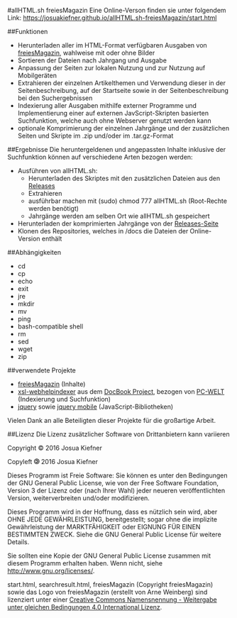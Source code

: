 #allHTML.sh freiesMagazin
Eine Online-Verson finden sie unter folgendem Link: https://josuakiefner.github.io/allHTML.sh-freiesMagazin/start.html

##Funktionen
* Herunterladen aller im HTML-Format verfügbaren Ausgaben von <a target="_blank" href="freiesmagazin.de">freiesMagazin</a>, wahlweise mit oder ohne Bilder
* Sortieren der Dateien nach Jahrgang und Ausgabe
* Anpassung der Seiten zur lokalen Nutzung und zur Nutzung auf Mobilgeräten
* Extrahieren der einzelnen Artikelthemen und Verwendung dieser in der Seitenbeschreibung, auf der Startseite sowie in der Seitenbeschreibung bei den Suchergebnissen
* Indexierung aller Ausgaben mithilfe externer Programme und Implementierung einer auf externen JavScript-Skripten basierten Suchfunktion, welche auch ohne Webserver genutzt werden kann
* optionale Komprimierung der einzelnen Jahrgänge und der zusätzlichen Seiten und Skripte im .zip und/oder im .tar.gz-Format

##Ergebnisse
Die heruntergeldenen und angepassten Inhalte inklusive der Suchfunktion können auf verschiedene Arten bezogen werden:
* Ausführen von allHTML.sh: 
    * Herunterladen des Skriptes mit den zusätzlichen Dateien aus den <a target="_blank" href="https://github.com/JosuaKiefner/allHTML.sh-freiesMagazin/releases">Releases</a>
    * Extrahieren
    * ausführbar machen mit (sudo) chmod 777 allHTML.sh (Root-Rechte werden benötigt)
    * Jahrgänge werden am selben Ort wie allHTML.sh gespeichert
* Herunterladen der komprimierten Jahrgänge von der <a target="_blank" href="https://github.com/JosuaKiefner/allHTML.sh-freiesMagazin/releases">Releases-Seite</a>
* Klonen des Repositories, welches in /docs die Dateien der Online-Version enthält

##Abhängigkeiten
* cd
* cp
* echo
* exit
* jre
* mkdir
* mv
* ping
* bash-compatible shell
* rm
* sed
* wget
* zip

##verwendete Projekte
* <a target="_blank" href="freiesmagazin.de">freiesMagazin</a> (Inhalte)
* <a target="_blank" href="https://github.com/Myria-de/xsl-webhelpindexer">xsl-webhelpindexer</a> aus dem <a target="_blank" href="http://docbook.sourceforge.net/">DocBook Project</a>, bezogen von <a target="_blank" href="http://www.pcwelt.de/ratgeber/Indexsuche-fuer-die-Website-9963262.html">PC-WELT</a> (Indexierung und Suchfunktion)
* <a target="_blank" href="jquery.com">jquery</a> sowie <a target="_blank" href="jquerymobile.com">jquery mobile</a> (JavaScript-Bibliotheken)

Vielen Dank an alle Beteiligten dieser Projekte für die großartige Arbeit.

##Lizenz
Die Lizenz zusätzlicher Software von Drittanbietern kann variieren

Copyright © 2016 Josua Kiefner

Copyleft <img src="Copyleft.svg.png" height=12.5em> 2016 Josua Kiefner

Dieses Programm ist Freie Software: Sie können es unter den Bedingungen
der GNU General Public License, wie von der Free Software Foundation,
Version 3 der Lizenz oder (nach Ihrer Wahl) jeder neueren
veröffentlichten Version, weiterverbreiten und/oder modifizieren.

Dieses Programm wird in der Hoffnung, dass es nützlich sein wird, aber
OHNE JEDE GEWÄHRLEISTUNG, bereitgestellt; sogar ohne die implizite
Gewährleistung der MARKTFÄHIGKEIT oder EIGNUNG FÜR EINEN BESTIMMTEN ZWECK.
Siehe die GNU General Public License für weitere Details.

Sie sollten eine Kopie der GNU General Public License zusammen mit diesem
Programm erhalten haben. Wenn nicht, siehe <http://www.gnu.org/licenses/>.


start.html, searchresult.html, freiesMagazin (Copyright freiesMagazin) sowie das Logo von freiesMagazin (erstellt von Arne Weinberg) sind lizenziert unter einer <a target="_blank" rel="license" href="http://creativecommons.org/licenses/by-sa/4.0/" class="ui-link">Creative Commons Namensnennung - Weitergabe unter gleichen Bedingungen 4.0 International Lizenz</a>.
